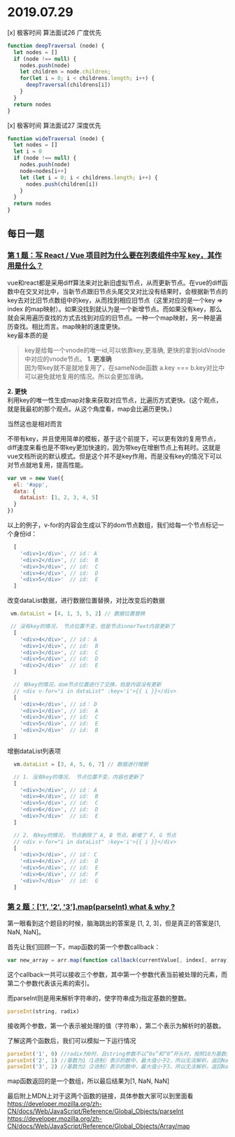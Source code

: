 # 2019.07.29
[x] 极客时间 算法面试26 广度优先  
```javascript
function deepTraversal (node) {
  let nodes = []
  if (node !== null) {
    nodes.push(node)
    let children = node.children;
    for(let i = 0; i < childrens.length; i++) {
      deepTraversal(childrens[i])
    }
  }
  return nodes
}
```
[x] 极客时间 算法面试27 深度优先
```javascript
function wideTraversal (node) {
  let nodes = []
  let i = 0
  if (node !== null) {
    nodes.push(node)
    node=nodes[i++]
    let (let i = 0; i < childrens.length; i++) {
      nodes.push(children[i])
    }
  }
  return nodes
}
```

## 每日一题
### [第 1 题：写 React / Vue 项目时为什么要在列表组件中写 key，其作用是什么？](https://github.com/Advanced-Frontend/Daily-Interview-Question/issues/1)

vue和react都是采用diff算法来对比新旧虚拟节点，从而更新节点。在vue的diff函数中在交叉对比中，当新节点跟旧节点头尾交叉对比没有结果时，会根据新节点的key去对比旧节点数组中的key，从而找到相应旧节点（这里对应的是一个key => index 的map映射）。如果没找到就认为是一个新增节点。而如果没有key，那么就会采用遍历查找的方式去找到对应的旧节点。一种一个map映射，另一种是遍历查找。相比而言。map映射的速度更快。  
key最本质的是
> key是给每一个vnode的唯一id,可以依靠key,更准确, 更快的拿到oldVnode中对应的vnode节点。
**1. 更准确**  
因为带key就不是就地复用了，在sameNode函数 a.key === b.key对比中可以避免就地复用的情况。所以会更加准确。

**2. 更快**  
利用key的唯一性生成map对象来获取对应节点，比遍历方式更快。(这个观点，就是我最初的那个观点。从这个角度看，map会比遍历更快。)

当然这也是相对而言

不带有key，并且使用简单的模板，基于这个前提下，可以更有效的复用节点，diff速度来看也是不带key更加快速的，因为带key在增删节点上有耗时。这就是vue文档所说的默认模式。但是这个并不是key作用，而是没有key的情况下可以对节点就地复用，提高性能。
```javascript
var vm = new Vue({
  el: '#app',
  data: {
    dataList: [1, 2, 3, 4, 5]
  }
})
```
以上的例子，v-for的内容会生成以下的dom节点数组，我们给每一个节点标记一个身份id：
```javascript
  [
    '<div>1</div>', // id： A
    '<div>2</div>', // id:  B
    '<div>3</div>', // id:  C
    '<div>4</div>', // id:  D
    '<div>5</div>'  // id:  E
  ]
```
改变dataList数据，进行数据位置替换，对比改变后的数据
```javascript
 vm.dataList = [4, 1, 3, 5, 2] // 数据位置替换

 // 没有key的情况， 节点位置不变，但是节点innerText内容更新了
  [
    '<div>4</div>', // id： A
    '<div>1</div>', // id:  B
    '<div>3</div>', // id:  C
    '<div>5</div>', // id:  D
    '<div>2</div>'  // id:  E
  ]

  // 有key的情况，dom节点位置进行了交换，但是内容没有更新
  // <div v-for="i in dataList" :key='i'>{{ i }}</div>
  [
    '<div>4</div>', // id： D
    '<div>1</div>', // id:  A
    '<div>3</div>', // id:  C
    '<div>5</div>', // id:  E
    '<div>2</div>'  // id:  B
  ]
```
增删dataList列表项
```javascript
  vm.dataList = [3, 4, 5, 6, 7] // 数据进行增删

  // 1. 没有key的情况， 节点位置不变，内容也更新了
  [
    '<div>3</div>', // id： A
    '<div>4</div>', // id:  B
    '<div>5</div>', // id:  C
    '<div>6</div>', // id:  D
    '<div>7</div>'  // id:  E
  ]

  // 2. 有key的情况， 节点删除了 A, B 节点，新增了 F, G 节点
  // <div v-for="i in dataList" :key='i'>{{ i }}</div>
  [
    '<div>3</div>', // id： C
    '<div>4</div>', // id:  D
    '<div>5</div>', // id:  E
    '<div>6</div>', // id:  F
    '<div>7</div>'  // id:  G
  ]
```
### [第 2 题：['1', '2', '3'].map(parseInt) what & why ?](https://github.com/Advanced-Frontend/Daily-Interview-Question/issues/4)

第一眼看到这个题目的时候，脑海跳出的答案是 [1, 2, 3]，但是真正的答案是[1, NaN, NaN]。

首先让我们回顾一下，map函数的第一个参数callback：
```javascript
var new_array = arr.map(function callback(currentValue[, index[, array]]) { // Return element for new_array }[, thisArg])
```
这个callback一共可以接收三个参数，其中第一个参数代表当前被处理的元素，而第二个参数代表该元素的索引。

而parseInt则是用来解析字符串的，使字符串成为指定基数的整数。
```javascript
parseInt(string, radix)
```
接收两个参数，第一个表示被处理的值（字符串），第二个表示为解析时的基数。

了解这两个函数后，我们可以模拟一下运行情况
```javascript
parseInt('1', 0) //radix为0时，且string参数不以“0x”和“0”开头时，按照10为基数处理。这个时候返回1  
parseInt('2', 1) //基数为1（1进制）表示的数中，最大值小于2，所以无法解析，返回NaN   
parseInt('3', 2) //基数为2（2进制）表示的数中，最大值小于3，所以无法解析，返回NaN  
```
map函数返回的是一个数组，所以最后结果为[1, NaN, NaN]

最后附上MDN上对于这两个函数的链接，具体参数大家可以到里面看
https://developer.mozilla.org/zh-CN/docs/Web/JavaScript/Reference/Global_Objects/parseInt
https://developer.mozilla.org/zh-CN/docs/Web/JavaScript/Reference/Global_Objects/Array/map





